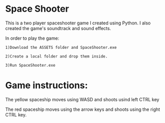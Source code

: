 # Space Shooter

This is a two player spaceshooter game I created using Python. I also created the game's soundtrack and sound effects.

In order to play the game:

    1)Download the ASSETS folder and SpaceShooter.exe
  
    2)Create a local folder and drop them inside.
  
    3)Run SpaceShooter.exe




# Game instructions:

The yellow spaceship moves using WASD and shoots usind left CTRL key

The red spaceship moves using the arrow keys and shoots using the right CTRL key.

